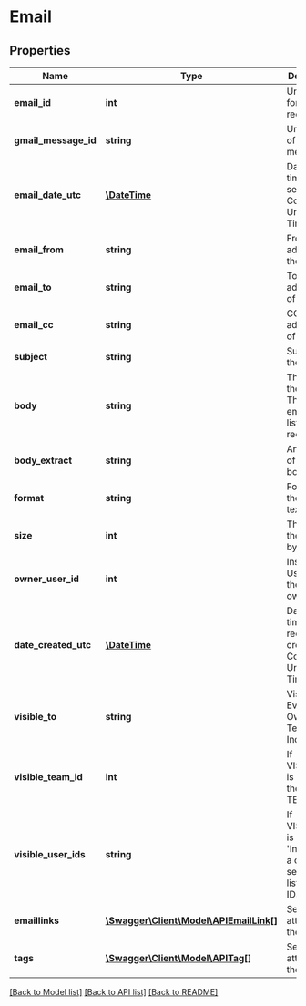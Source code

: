 # Email

## Properties
Name | Type | Description | Notes
------------ | ------------- | ------------- | -------------
**email_id** | **int** | Unique ID for the email record | [optional] 
**gmail_message_id** | **string** | Unique key of the Gmail message | [optional] 
**email_date_utc** | [**\DateTime**](\DateTime.md) | Date and time email sent, as Coordinated Universal Time | [optional] 
**email_from** | **string** | From address of the email | [optional] 
**email_to** | **string** | To addresses of the email | [optional] 
**email_cc** | **string** | CC addresses of the email | [optional] 
**subject** | **string** | Subject of the Email | [optional] 
**body** | **string** | The body of the Email. This field is empty on list requests. | [optional] 
**body_extract** | **string** | An extract of the Email body. | [optional] 
**format** | **string** | Format of the email: text or html | [optional] 
**size** | **int** | The size of the email, in bytes | [optional] 
**owner_user_id** | **int** | Insightly User ID of the email owner | [optional] 
**date_created_utc** | [**\DateTime**](\DateTime.md) | Date and time Email record created, as Coordinated Universal Time | [optional] 
**visible_to** | **string** | Visible To: Everyone, Owner, Team or Individuals | [optional] 
**visible_team_id** | **int** | If VISIBLE_TO is &#39;Team&#39;, the TEAM_ID | [optional] 
**visible_user_ids** | **string** | If VISIBLE_TO is &#39;Individuals&#39;, a comma separated list of user IDs | [optional] 
**emaillinks** | [**\Swagger\Client\Model\APIEmailLink[]**](APIEmailLink.md) | Set of links attached to the Email | [optional] 
**tags** | [**\Swagger\Client\Model\APITag[]**](APITag.md) | Set of tags attached to the Email | [optional] 

[[Back to Model list]](../README.md#documentation-for-models) [[Back to API list]](../README.md#documentation-for-api-endpoints) [[Back to README]](../README.md)



